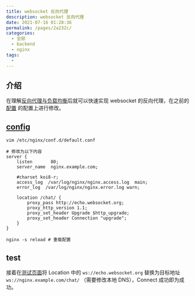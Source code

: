 ```yaml
---
title: websocket 反向代理
description: websocket 反向代理
date: 2021-07-16 01:28:36
permalink: /pages/2a232c/
categories: 
  - 全部
  - backend
  - nginx
tags: 
  - 
---
```


## 介绍

在理解[反向代理与负载均衡](/backend/nginx/nginx-upstream)后就可以快速实现 websocket 的反向代理，在之前的[配置](/backend/nginx/nginx-directives.html#alias) 的配置上进行修改。



## [config](http://nginx.org/en/docs/http/websocket.html)

```nginx
vim /etc/nginx/conf.d/default.conf

# 修改为以下内容
server {
    listen       80;
    server_name  nginx.example.com;

    #charset koi8-r;
    access_log  /var/log/nginx/nginx.access.log  main;
    error_log  /var/log/nginx/nginx.error.log warn;

    location /chat/ {
        proxy_pass http://echo.websocket.org;
        proxy_http_version 1.1;
        proxy_set_header Upgrade $http_upgrade;
        proxy_set_header Connection "upgrade";
    }
}

nginx -s reload # 重载配置
```



## test

接着在[测试页面](http://www.websocket.org/echo.html)将 Location 中的 `ws://echo.websocket.org` 替换为目标地址 `ws://nginx.example.com/chat/` （需要修改本地 DNS），Connect 成功即为成功。


